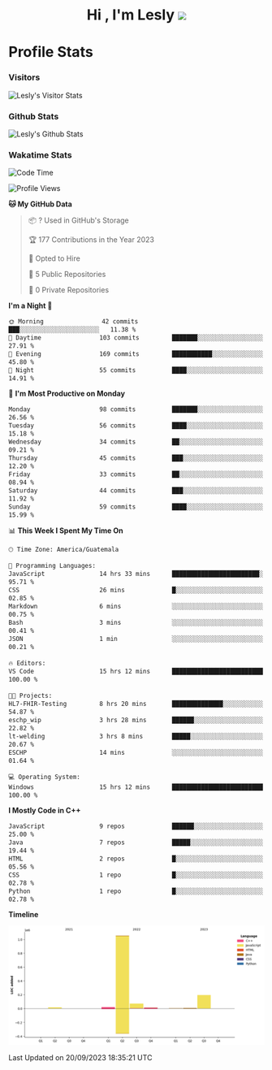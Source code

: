 <h1 align="center">Hi , I'm Lesly <img src="https://media.giphy.com/media/hvRJCLFzcasrR4ia7z/giphy.gif" width="28"></h1>


# Profile Stats

### Visitors
![Lesly's Visitor Stats](https://komarev.com/ghpvc/?username=leslycarrascoj&color=blue&style=for-the-badge&label=VIEWS)

### Github Stats
![Lesly's  Github Stats](https://github-readme-stats.vercel.app/api?username=leslycarrascoj&hide=contribs,issues,stars&count_private=true&include_all_commits=true&show_icons=true&theme=tokyonight)

### Wakatime Stats

<!--START_SECTION:waka-->
![Code Time](http://img.shields.io/badge/Code%20Time-329%20hrs%2021%20mins-blue)

![Profile Views](http://img.shields.io/badge/Profile%20Views-23-blue)

**🐱 My GitHub Data** 

> 📦 ? Used in GitHub's Storage 
 > 
> 🏆 177 Contributions in the Year 2023
 > 
> 💼 Opted to Hire
 > 
> 📜 5 Public Repositories 
 > 
> 🔑 0 Private Repositories 
 > 
**I'm a Night 🦉** 

```text
🌞 Morning                42 commits          ███░░░░░░░░░░░░░░░░░░░░░░   11.38 % 
🌆 Daytime                103 commits         ███████░░░░░░░░░░░░░░░░░░   27.91 % 
🌃 Evening                169 commits         ███████████░░░░░░░░░░░░░░   45.80 % 
🌙 Night                  55 commits          ████░░░░░░░░░░░░░░░░░░░░░   14.91 % 
```
📅 **I'm Most Productive on Monday** 

```text
Monday                   98 commits          ███████░░░░░░░░░░░░░░░░░░   26.56 % 
Tuesday                  56 commits          ████░░░░░░░░░░░░░░░░░░░░░   15.18 % 
Wednesday                34 commits          ██░░░░░░░░░░░░░░░░░░░░░░░   09.21 % 
Thursday                 45 commits          ███░░░░░░░░░░░░░░░░░░░░░░   12.20 % 
Friday                   33 commits          ██░░░░░░░░░░░░░░░░░░░░░░░   08.94 % 
Saturday                 44 commits          ███░░░░░░░░░░░░░░░░░░░░░░   11.92 % 
Sunday                   59 commits          ████░░░░░░░░░░░░░░░░░░░░░   15.99 % 
```


📊 **This Week I Spent My Time On** 

```text
🕑︎ Time Zone: America/Guatemala

💬 Programming Languages: 
JavaScript               14 hrs 33 mins      ████████████████████████░   95.71 % 
CSS                      26 mins             █░░░░░░░░░░░░░░░░░░░░░░░░   02.85 % 
Markdown                 6 mins              ░░░░░░░░░░░░░░░░░░░░░░░░░   00.75 % 
Bash                     3 mins              ░░░░░░░░░░░░░░░░░░░░░░░░░   00.41 % 
JSON                     1 min               ░░░░░░░░░░░░░░░░░░░░░░░░░   00.21 % 

🔥 Editors: 
VS Code                  15 hrs 12 mins      █████████████████████████   100.00 % 

🐱‍💻 Projects: 
HL7-FHIR-Testing         8 hrs 20 mins       ██████████████░░░░░░░░░░░   54.87 % 
eschp_wip                3 hrs 28 mins       ██████░░░░░░░░░░░░░░░░░░░   22.82 % 
lt-welding               3 hrs 8 mins        █████░░░░░░░░░░░░░░░░░░░░   20.67 % 
ESCHP                    14 mins             ░░░░░░░░░░░░░░░░░░░░░░░░░   01.64 % 

💻 Operating System: 
Windows                  15 hrs 12 mins      █████████████████████████   100.00 % 
```

**I Mostly Code in C++** 

```text
JavaScript               9 repos             ██████░░░░░░░░░░░░░░░░░░░   25.00 % 
Java                     7 repos             █████░░░░░░░░░░░░░░░░░░░░   19.44 % 
HTML                     2 repos             █░░░░░░░░░░░░░░░░░░░░░░░░   05.56 % 
CSS                      1 repo              █░░░░░░░░░░░░░░░░░░░░░░░░   02.78 % 
Python                   1 repo              █░░░░░░░░░░░░░░░░░░░░░░░░   02.78 % 
```



**Timeline**

![Lines of Code chart](https://raw.githubusercontent.com/leslycarrascoj/leslycarrascoj/main/assets/bar_graph.png)


 Last Updated on 20/09/2023 18:35:21 UTC
<!--END_SECTION:waka-->

